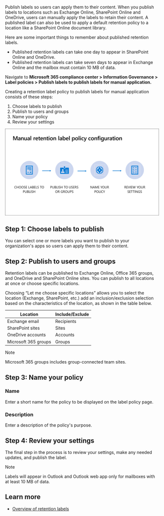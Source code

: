 Publish labels so users can apply them to their content. When you publish labels to locations such as Exchange Online, SharePoint Online and OneDrive, users can manually apply the labels to retain their content. A published label can also be used to apply a default retention policy to a location like a SharePoint Online document library.  

Here are some important things to remember about published retention labels.
- Published retention labels can take one day to appear in SharePoint Online and OneDrive.
- Published retention labels can take seven days to appear in Exchange Online and the mailbox must contain 10 MB of data.

Navigate to **Microsoft 365 compliance center > Information Governance > Label policies > Publish labels to publish labels for manual application.**

Creating a retention label policy to publish labels for manual application consists of these steps:
1.	Choose labels to publish
1.	Publish to users and groups
1.	Name your policy
1.	Review your settings

![Manual retention label policy configuration](../media/manual-retention-label-policy-configuration.png)
 
## Step 1: Choose labels to publish
You can select one or more labels you want to publish to your organization's apps so users can apply them to their content. 

## Step 2: Publish to users and groups
Retention labels can be published to Exchange Online, Office 365 groups, and OneDrive and SharePoint Online sites. You can publish to all locations at once or choose specific locations.

Choosing “Let me choose specific locations” allows you to select the location (Exchange, SharePoint, etc.) add an inclusion/exclusion selection based on the characteristics of the location, as shown in the table below.

| Location  | Include/Exclude  |
|---|---|
| Exchange email  |  Recipients |
| SharePoint sites | Sites  |
| OneDrive accounts  | Accounts  |
|  Microsoft 365 groups  | Groups  |

 	
> [!NOTE]
> Microsoft 365 groups includes group-connected team sites.

## Step 3: Name your policy

### Name
Enter a short name for the policy to be displayed on the label policy page.

### Description
Enter a description of the policy's purpose.

## Step 4: Review your settings
The final step in the process is to review your settings, make any needed updates, and publish the label. 

> [!NOTE]
> Labels will appear in Outlook and Outlook web app only for mailboxes with at least 10 MB of data.

## Learn more
- [Overview of retention labels](https://docs.microsoft.com/microsoft-365/compliance/labels?azure-portal=true)
